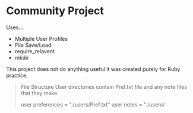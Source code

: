 Community Project
==========================================
Uses...
 - Multiple User Profiles
 - File Save/Load
 - require_relavent
 - mkdir


 This project does not do anything useful
 it was created purely for Ruby practice.


> File Structure
>  User directories contain <username>Pref.txt
>  file and any note files that they make.
>
>  user preferences  = "./users/<username>Pref.txt"
>  user notes        = "./users/<title>.cpn"
